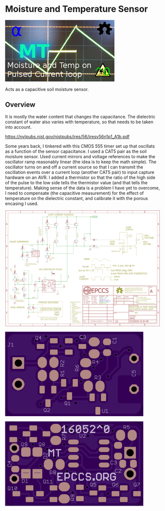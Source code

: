 # Moisture and Temperature Sensor

![Status](https://raw.githubusercontent.com/epccs/LoopSensor/master/MT/status_icon.png "MT Status")

Acts as a capacitive soil moisture sensor.

## Overview

It is mostly the water content that changes the capacitance. The dielectric constant of water also varies with temperature, so that needs to be taken into account.

https://nvlpubs.nist.gov/nistpubs/jres/56/jresv56n1p1_A1b.pdf

Some years back, I tinkered with this CMOS 555 timer set up that oscillats as a function of the sensor capacitance. I used a CAT5 pair as the soil moisture sensor. Used current mirrors and voltage references to make the oscillator ramp reasonably linear (the idea is to keep the math simple). The oscillator turns on and off a current source so that I can transmit the oscillation events over a current loop (another CAT5 pair) to input capture hardware on an AVR. I added a thermistor so that the ratio of the high side of the pulse to the low side tells the thermistor value (and that tells the temperature). Making sense of the data is a problem I have yet to overcome, I need to compensate (the capacitive measurement) for the effect of temperature on the dielectric constant, and calibrate it with the porous encasing I used.

![Schematic](https://raw.githubusercontent.com/epccs/LoopSensor/master/MT/16052,Schematic.png "MT Schematic")

![Bottom](https://raw.githubusercontent.com/epccs/LoopSensor/master/MT/16052,Bottom.png "MT Board Bottom")

![Top](https://raw.githubusercontent.com/epccs/LoopSensor/master/MT/16052,Top.png "MT Board Top")